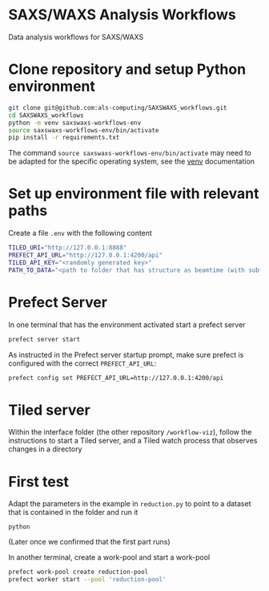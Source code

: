 # SAXS/WAXS Analysis Workflows

Data analysis workflows for SAXS/WAXS

# Clone repository and setup Python environment

```bash
git clone git@github.com:als-computing/SAXSWAXS_workflows.git
cd SAXSWAXS_workflows
python -m venv saxswaxs-workflows-env
source saxswaxs-workflows-env/bin/activate
pip install -r requirements.txt
```

The command `source saxswaxs-workflows-env/bin/activate` may need to be adapted for the specific operating system, see the [venv](https://docs.python.org/3/library/venv.html) documentation

# Set up environment file with relevant paths

Create a file `.env` with the following content

```bash
TILED_URI="http://127.0.0.1:8888"
PREFECT_API_URL="http://127.0.0.1:4200/api"
TILED_API_KEY="<randomly generated key>"
PATH_TO_DATA="<path to folder that has structure as beamtime (with subfolders /raw, /processed/ ...)>"
```

# Prefect Server

In one terminal that has the environment activated start a prefect server

```bash
prefect server start
```

As instructed in the Prefect server startup prompt, make sure prefect is configured with the correct `PREFECT_API_URL`:

```bash
prefect config set PREFECT_API_URL=http://127.0.0.1:4200/api
```

# Tiled server

Within the interface folder (the other repository `/workflow-viz`), follow the instructions to start a Tiled server, and a Tiled watch process that observes changes in a directory

# First test

Adapt the parameters in the example in `reduction.py` to point to a dataset that is contained in the folder and run it

```
python
```

(Later once we confirmed that the first part runs)

In another terminal, create a work-pool and start a work-pool

```bash
prefect work-pool create reduction-pool
prefect worker start --pool 'reduction-pool'
```